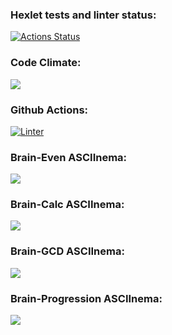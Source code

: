 ### Hexlet tests and linter status:
[![Actions Status](https://github.com/pryakhin-ms/frontend-project-lvl1/workflows/hexlet-check/badge.svg)](https://github.com/pryakhin-ms/frontend-project-lvl1/actions)
### Code Climate:
<a href="https://codeclimate.com/github/pryakhin-ms/frontend-project-lvl1/maintainability"><img src="https://api.codeclimate.com/v1/badges/f37efe6d478ccfde2e39/maintainability" /></a>
### Github Actions:
[![Linter](https://github.com/pryakhin-ms/frontend-project-lvl1/actions/workflows/superlinter.yml/badge.svg)](https://github.com/pryakhin-ms/frontend-project-lvl1/actions/workflows/superlinter.yml)
### Brain-Even ASCIInema:
<a href="https://asciinema.org/a/G5s1duaaQ4cBXiey900CmArVi" target="_blank"><img src="https://asciinema.org/a/G5s1duaaQ4cBXiey900CmArVi.svg" /></a>
### Brain-Calc ASCIInema:
<a href="https://asciinema.org/a/kPzUNPjoYGO27KYVLLpJSHzq8" target="_blank"><img src="https://asciinema.org/a/kPzUNPjoYGO27KYVLLpJSHzq8.svg" /></a>
### Brain-GCD ASCIInema:
<a href="https://asciinema.org/a/KaV0OJicc2WnGTdTQ7mR0xsEB" target="_blank"><img src="https://asciinema.org/a/KaV0OJicc2WnGTdTQ7mR0xsEB.svg" /></a>
### Brain-Progression ASCIInema:
<a href="https://asciinema.org/a/n3WNMu64Kdk5GyJHhs7lljHgm" target="_blank"><img src="https://asciinema.org/a/n3WNMu64Kdk5GyJHhs7lljHgm.svg" /></a>
